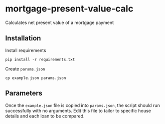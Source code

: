 # mortgage-present-value-calc
Calculates net present value of a mortgage payment

## Installation
Install requirements
```
pip install -r requirements.txt
```
Create ```params.json```

```
cp example.json params.json
```

## Parameters
Once the ```example.json``` file is copied into ```params.json```, the script should run successfully with no arguments.
Edit this file to tailor to specific house details and each loan to be compared. 
